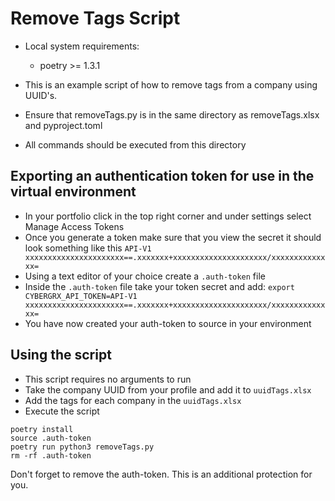 # Remove Tags Script 

* Local system requirements:
  - poetry >= 1.3.1

* This is an example script of how to remove tags from a company using UUID's. 
* Ensure that removeTags.py is in the same directory as removeTags.xlsx and pyproject.toml
* All commands should be executed from this directory 


## Exporting an authentication token for use in the virtual environment

- In your portfolio click in the top right corner and under settings select Manage Access Tokens 
- Once you generate a token make sure that you view the secret it should look something like this 
  `API-V1 xxxxxxxxxxxxxxxxxxxxxx==.xxxxxxx+xxxxxxxxxxxxxxxxxxxxx/xxxxxxxxxxxxxx=`
- Using a text editor of your choice create a `.auth-token` file
- Inside the `.auth-token` file take your token secret and add:
  `export CYBERGRX_API_TOKEN=API-V1 xxxxxxxxxxxxxxxxxxxxxx==.xxxxxxx+xxxxxxxxxxxxxxxxxxxxx/xxxxxxxxxxxxxx=`
- You have now created your auth-token to source in your environment


## Using the script

* This script requires no arguments to run
* Take the company UUID from your profile and add it to `uuidTags.xlsx`
* Add the tags for each company in the `uuidTags.xlsx`
* Execute the script


```
poetry install
source .auth-token
poetry run python3 removeTags.py 
rm -rf .auth-token
```

Don't forget to remove the auth-token. This is an additional protection for you. 
